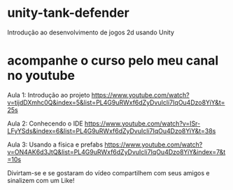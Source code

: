 # unity-tank-defender
Introdução ao desenvolvimento de jogos 2d usando Unity

# acompanhe o curso pelo meu canal no youtube
Aula 1:
Introdução ao projeto
https://www.youtube.com/watch?v=tijdDXmhc0Q&index=5&list=PL4G9uRWxf6dZyDvuIcli7IqOu4Dzo8YiY&t=25s

Aula 2:
Conhecendo o IDE
https://www.youtube.com/watch?v=ISr-LFyYSds&index=6&list=PL4G9uRWxf6dZyDvuIcli7IqOu4Dzo8YiY&t=38s

Aula 3:
Usando a física e prefabs
https://www.youtube.com/watch?v=ON4AK6d3JtQ&list=PL4G9uRWxf6dZyDvuIcli7IqOu4Dzo8YiY&index=7&t=10s

Divirtam-se e se gostaram do vídeo compartilhem com seus amigos e sinalizem com um Like!

